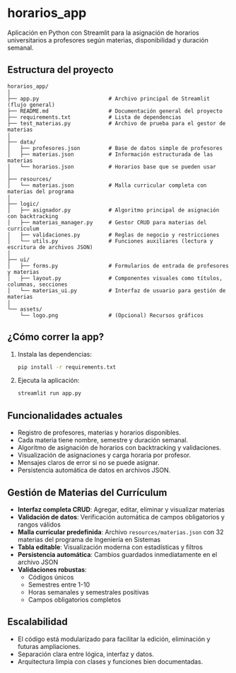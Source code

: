 # horarios_app

Aplicación en Python con Streamlit para la asignación de horarios universitarios a profesores según materias, disponibilidad y duración semanal.

## Estructura del proyecto

```
horarios_app/
│
├── app.py                      # Archivo principal de Streamlit (flujo general)
├── README.md                   # Documentación general del proyecto
├── requirements.txt            # Lista de dependencias
├── test_materias.py            # Archivo de prueba para el gestor de materias
│
├── data/
│   ├── profesores.json         # Base de datos simple de profesores
│   ├── materias.json           # Información estructurada de las materias
│   └── horarios.json           # Horarios base que se pueden usar
│
├── resources/
│   └── materias.json           # Malla curricular completa con materias del programa
│
├── logic/
│   ├── asignador.py            # Algoritmo principal de asignación con backtracking
│   ├── materias_manager.py     # Gestor CRUD para materias del currículum
│   ├── validaciones.py         # Reglas de negocio y restricciones
│   └── utils.py                # Funciones auxiliares (lectura y escritura de archivos JSON)
│
├── ui/
│   ├── forms.py                # Formularios de entrada de profesores y materias
│   ├── layout.py               # Componentes visuales como títulos, columnas, secciones
│   └── materias_ui.py          # Interfaz de usuario para gestión de materias
│
└── assets/
    └── logo.png                # (Opcional) Recursos gráficos
```

## ¿Cómo correr la app?

1. Instala las dependencias:
   ```bash
   pip install -r requirements.txt
   ```
2. Ejecuta la aplicación:
   ```bash
   streamlit run app.py
   ```

## Funcionalidades actuales
- Registro de profesores, materias y horarios disponibles.
- Cada materia tiene nombre, semestre y duración semanal.
- Algoritmo de asignación de horarios con backtracking y validaciones.
- Visualización de asignaciones y carga horaria por profesor.
- Mensajes claros de error si no se puede asignar.
- Persistencia automática de datos en archivos JSON.

## Gestión de Materias del Currículum
- **Interfaz completa CRUD**: Agregar, editar, eliminar y visualizar materias
- **Validación de datos**: Verificación automática de campos obligatorios y rangos válidos
- **Malla curricular predefinida**: Archivo `resources/materias.json` con 32 materias del programa de Ingeniería en Sistemas
- **Tabla editable**: Visualización moderna con estadísticas y filtros
- **Persistencia automática**: Cambios guardados inmediatamente en el archivo JSON
- **Validaciones robustas**: 
  - Códigos únicos
  - Semestres entre 1-10
  - Horas semanales y semestrales positivas
  - Campos obligatorios completos

## Escalabilidad
- El código está modularizado para facilitar la edición, eliminación y futuras ampliaciones.
- Separación clara entre lógica, interfaz y datos.
- Arquitectura limpia con clases y funciones bien documentadas. 